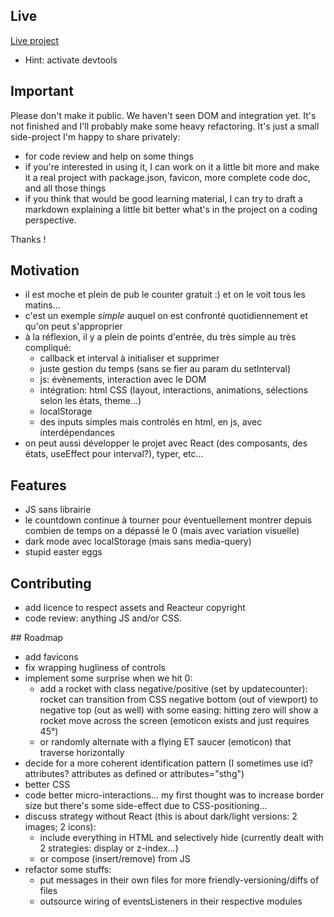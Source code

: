 ## Live

[Live project](https://c-marc.github.io/countdown-reacteur/)

- Hint: activate devtools

## Important

Please don't make it public. We haven't seen DOM and integration yet. It's not finished and I'll probably make some heavy refactoring. It's just a small side-project I'm happy to share privately:

- for code review and help on some things
- if you're interested in using it, I can work on it a little bit more and make it a real project with package.json, favicon, more complete code doc, and all those things
- if you think that would be good learning material, I can try to draft a markdown explaining a little bit better what's in the project on a coding perspective.

Thanks !

## Motivation

- il est moche et plein de pub le counter gratuit :) et on le voit tous les matins...
- c'est un exemple _simple_ auquel on est confronté quotidiennement et qu'on peut s'approprier
- à la réflexion, il y a plein de points d'entrée, du très simple au très compliqué:
  - callback et interval à initialiser et supprimer
  - juste gestion du temps (sans se fier au param du setInterval)
  - js: évènements, interaction avec le DOM
  - intégration: html CSS (layout, interactions, animations, sélections selon les états, theme...)
  - localStorage
  - des inputs simples mais controlés en html, en js, avec interdépendances
- on peut aussi développer le projet avec React (des composants, des états, useEffect pour interval?), typer, etc...

## Features

- JS sans librairie
- le countdown continue à tourner pour éventuellement montrer depuis combien de temps on a dépassé le 0 (mais avec variation visuelle)
- dark mode avec localStorage (mais sans media-query)
- stupid easter eggs

## Contributing

- add licence to respect assets and Reacteur copyright
- code review: anything JS and/or CSS.

## Roadmap

- add favicons
- fix wrapping hugliness of controls
- implement some surprise when we hit 0:
  - add a rocket with class negative/positive (set by updatecounter): rocket can transition from CSS negative bottom (out of viewport) to negative top (out as well) with some easing: hitting zero will show a rocket move across the screen (emoticon exists and just requires 45°)
  - or randomly alternate with a flying ET saucer (emoticon) that traverse horizontally
- decide for a more coherent identification pattern (I sometimes use id? attributes? attributes as defined or attributes="sthg")
- better CSS
- code better micro-interactions... my first thought was to increase border size but there's some side-effect due to CSS-positioning...
- discuss strategy without React (this is about dark/light versions: 2 images; 2 icons):
  - include everything in HTML and selectively hide (currently dealt with 2 strategies: display or z-index...)
  - or compose (insert/remove) from JS
- refactor some stuffs:
  - put messages in their own files for more friendly-versioning/diffs of files
  - outsource wiring of eventsListeners in their respective modules
